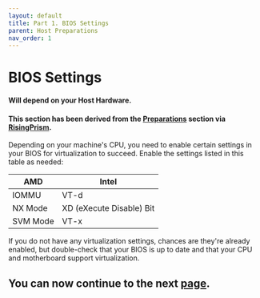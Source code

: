 ```yaml
---
layout: default
title: Part 1. BIOS Settings
parent: Host Preparations
nav_order: 1
---
```


# BIOS Settings
#### Will depend on your Host Hardware.
#### This section has been derived from the <a href="https://gitlab.com/risingprismtv/single-gpu-passthrough/-/wikis/1)-Preparations">Preparations</a> section via <a href="https://gitlab.com/risingprismtv/single-gpu-passthrough/-/wikis/home">RisingPrism</a>.

Depending on your machine's CPU, you need to enable certain settings in your BIOS for virtualization to succeed. Enable the settings listed in this table as needed:

| AMD  | Intel |
| ---- | ----- |
| IOMMU | VT-d |
| NX Mode | XD (eXecute Disable) Bit |
| SVM Mode | VT-x |

If you do not have any virtualization settings, chances are they're already enabled, but double-check that your BIOS is up to date and that your CPU and motherboard support virtualization.

## You can now continue to the next <a href="02-KernelParameters">page</a>.
